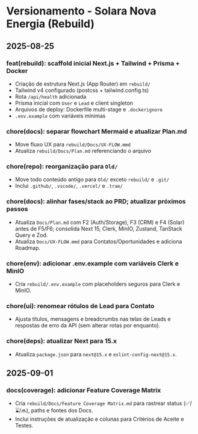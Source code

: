 # Versionamento - Solara Nova Energia (Rebuild)

## 2025-08-25

### feat(rebuild): scaffold inicial Next.js + Tailwind + Prisma + Docker
- Criação de estrutura Next.js (App Router) em `rebuild/`
- Tailwind v4 configurado (postcss + tailwind.config.ts)
- Rota `/api/health` adicionada
- Prisma inicial com `User` e `Lead` e client singleton
- Arquivos de deploy: Dockerfile multi-stage e `.dockerignore`
- `.env.example` com variáveis mínimas

### chore(docs): separar flowchart Mermaid e atualizar Plan.md
- Move fluxo UX para `rebuild/Docs/UX-FLOW.mmd`
- Atualiza `rebuild/Docs/Plan.md` referenciando o arquivo

### chore(repo): reorganização para `Old/`
- Move todo conteúdo antigo para `Old/` exceto `rebuild/` e `.git/`
- Inclui `.github/`, `.vscode/`, `.vercel/` e `.trae/`

### chore(docs): alinhar fases/stack ao PRD; atualizar próximos passos
- Atualiza `Docs/Plan.md` com F2 (Auth/Storage), F3 (CRM) e F4 (Solar) antes de F5/F6; consolida Next 15, Clerk, MinIO, Zustand, TanStack Query e Zod.
- Atualiza `Docs/UX-FLOW.mmd` para Contatos/Oportunidades e adiciona Roadmap.

### chore(env): adicionar .env.example com variáveis Clerk e MinIO
- Cria `rebuild/.env.example` com placeholders seguros para Clerk e MinIO.

### chore(ui): renomear rótulos de Lead para Contato
- Ajusta títulos, mensagens e breadcrumbs nas telas de Leads e respostas de erro da API (sem alterar rotas por enquanto).

### chore(deps): atualizar Next para 15.x
- Atualiza `package.json` para `next@15.x` e `eslint-config-next@15.x`.

## 2025-09-01

### docs(coverage): adicionar Feature Coverage Matrix
- Cria `rebuild/Docs/Feature Coverage Matrix.md` para rastrear status (✅/⌛/🔜), paths e fontes dos Docs.
- Inclui instruções de atualização e colunas para Critérios de Aceite e Testes.